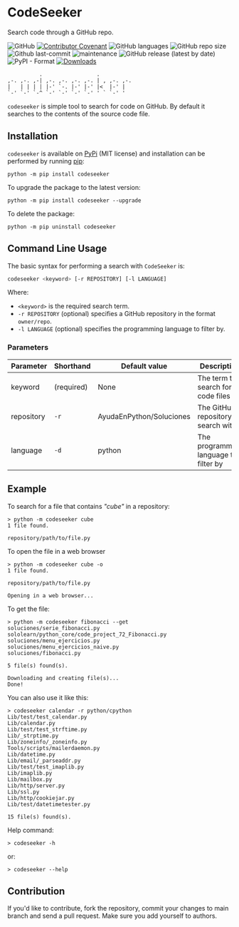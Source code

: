 # CodeSeeker

Search code through a GitHub repo.

![GitHub](https://img.shields.io/github/license/leugimkm/codeseeker)
[![Contributor Covenant](https://img.shields.io/badge/Contributor%20Covenant-2.0-4baaaa.svg)](./code_of_conduct.md)
![GitHub languages](https://img.shields.io/github/languages/top/leugimkm/codeseeker)
![GitHub repo size](https://img.shields.io/github/repo-size/leugimkm/codeseeker)
![Github last-commit](https://img.shields.io/github/last-commit/leugimkm/codeseeker)
![maintenance](https://img.shields.io/maintenance/yes/2025)
![GitHub release (latest by date)](https://img.shields.io/github/v/release/leugimkm/codeseeker)
![PyPI - Format](https://img.shields.io/pypi/format/codeseeker)
[![Downloads](https://pepy.tech/badge/codeseeker)](https://pepy.tech/project/codeseeker)

              .                 .
    ,-. ,-. ,-| ,-. ,-. ,-. ,-. | , ,-. ,-.
    |   | | | | |-' `-. |-' |-' |<  |-' |
    `-' `-' `-^ `-' `-' `-' `-' ' ` `-' '

`codeseeker` is simple tool to search for code on GitHub.
By default it searches to the contents of the source code file.

## Installation

`codeseeker` is available on [PyPi](https://pypi.org/project/codeseeker/) (MIT license)
and installation can be performed by running [pip](https://docs.python.org/es/3/installing/index.html):
```
python -m pip install codeseeker
```

To upgrade the package to the latest version:
```
python -m pip install codeseeker --upgrade
```

To delete the package:
```
python -m pip uninstall codeseeker
```

## Command Line Usage

The basic syntax for performing a search with `CodeSeeker` is:

```sh
codeseeker <keyword> [-r REPOSITORY] [-l LANGUAGE]
```

Where:

- `<keyword>` is the required search term.
- `-r REPOSITORY` (optional) specifies a GitHub repository in the format `owner/repo`.
- `-l LANGUAGE` (optional) specifies the programming language to filter by.

### Parameters

|Parameter|Shorthand|Default value|Description|
|---|---|---|---|
|keyword|(required)|None|The term to search for in code files|
|repository|`-r`|AyudaEnPython/Soluciones|The GitHub repository to search within|
|language|`-d`|python|The programming language to filter by|

## Example

To search for a file that contains _"cube"_ in a repository:

    > python -m codeseeker cube
    1 file found.

    repository/path/to/file.py

To open the file in a web browser

    > python -m codeseeker cube -o
    1 file found.

    repository/path/to/file.py

    Opening in a web browser...

To get the file:

    > python -m codeseeker fibonacci --get
    soluciones/serie_fibonacci.py
    sololearn/python_core/code_project_72_Fibonacci.py
    soluciones/menu_ejercicios.py
    soluciones/menu_ejercicios_naive.py
    soluciones/fibonacci.py

    5 file(s) found(s).

    Downloading and creating file(s)...
    Done!

You can also use it like this:

    > codeseeker calendar -r python/cpython
    Lib/test/test_calendar.py
    Lib/calendar.py
    Lib/test/test_strftime.py
    Lib/_strptime.py
    Lib/zoneinfo/_zoneinfo.py
    Tools/scripts/mailerdaemon.py
    Lib/datetime.py
    Lib/email/_parseaddr.py
    Lib/test/test_imaplib.py
    Lib/imaplib.py
    Lib/mailbox.py
    Lib/http/server.py
    Lib/ssl.py
    Lib/http/cookiejar.py
    Lib/test/datetimetester.py

    15 file(s) found(s).

Help command:

    > codeseeker -h

or:

    > codeseeker --help


## Contribution

If you'd like to contribute, fork the repository, commit your changes to main branch
and send a pull request.
Make sure you add yourself to authors.